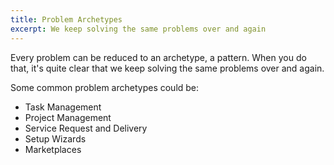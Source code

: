 ```yaml
---
title: Problem Archetypes
excerpt: We keep solving the same problems over and again
---
```


Every problem can be reduced to an archetype, a pattern. When you do that, it's quite clear that we keep solving the same problems over and again. 

Some common problem archetypes could be:

- Task Management
- Project Management
- Service Request and Delivery
- Setup Wizards
- Marketplaces
